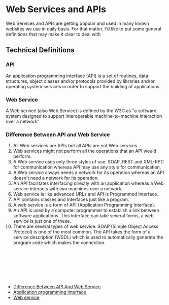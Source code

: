 # Web Services and APIs

Web Services and APIs are getting popular and used in many known websites we use in daily basis. For that matter, I'd like to put some general definitions that may make it clear to deal with

## Technical Definitions

### API
An application programming interface (API) is a set of routines, data structures, object classes and/or protocols provided by libraries and/or operating system services in order to support the building of applications.

### Web Service
A Web service (also Web Service) is defined by the W3C as "a software system designed to support interoperable machine-to-machine interaction over a network"



### Difference Between API and Web Service
1. All Web services are APIs but all APIs are not Web services.
2. Web services might not perform all the operations that an API would perform.
3. A Web service uses only three styles of use: SOAP, REST and XML-RPC for communication whereas API may use any style for communication.
4. A Web service always needs a network for its operation whereas an API doesn't need a network for its operation.
5. An API facilitates interfacing directly with an application whereas a Web service interacts with two machines over a network.
6. Web service is like advanced URLs and API is Programmed Interface.
7. API contains classes and Interfaces just like a program.
8. A web service is a form of API (Application Programming Interface).
9. An API is used by a computer programmer to establish a link between software applications. This interface can take several forms, a web service is just one of these.
10. There are several types of web service. SOAP (Simple Object Access Protocol) is one of the most common. The API takes the form of a service description (WSDL) which is used to automatically generate the program code which makes the connection.






<br><br><br>
---
- [Difference Between API And Web Service](http://microsoft-techies.blogspot.com/2014/03/difference-between-api-and-web-service.html)
- [Application programming interface](https://en.wikipedia.org/wiki/Application_programming_interface)
- [Web service](https://en.wikipedia.org/wiki/Web_service)



